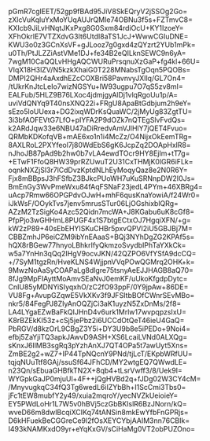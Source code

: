pGmR7cglEET/52gp9fBAd95JiV8SkEQryV2jSSOg2Go=
zXlcVuKqluYxMoYUqAUJrQMIe74OBNu3f5s+FZTmvC8=
KXIcb9JiLvHNqtJKxPxg8G0Sxm84rdiOcU+KY1IzoeY=
XFhOkrIE7VTZXdvG3It6UtdI8aTS1JcJ+WwwCGIuDNE=
KWU3o0z3GCnXsVF+gJLooz7g0gxd4zQYzrt2YUb1mPk=
u0Th/PtJLZZiAstVMe1DJ+fe34B2eQILknSEWC9n6yA=
7wgM10CaQQLvHHgAQCWURuPrsqnuXzGaP+fg4kl+66U=
VIqX18H3lZV/N5kzkXhaiG0T228MNabsTgOqn5PQOBs=
DMPI2QHr4aAxdhEZcCOXBri58PavnvyJXIlq/GL7On4=
/tUkrKnJtcLeIo7wizNGSYu+lW93ugpu7O7qS5zv8mI=
EALFub/5HLZ9B76LXoc4jdmjgyAlDj1vlqRgoUu1p/A=
uviVdQNYq9T40nsXNQ22i+FRgU8ApaBtGdbjum2h9eY=
sEzo5loUUexa+DG2ixqWDrKsQuaWC/2jMyUg83ZgtTU=
3i3bfAOFEVtG7LfO+pIYFA2P9dOZk7nQTEgSlvFvdQs=
k2ARdJqw33e6NBU47aDiRredvAmVJlHlY7jQET4Fvuo=
QRMbKDKofqVB+mAE6xo1n1i4McZz/O4NijxOkEemTRg=
8AXLRoL2PXYfeol7j80WdEbS6gK6JcpZq2DOApHxlR8=
nJhoJB87pAd9b2hw0b7vLA4ewdTOcr9HY8EjIm+tT7g=
+ETwF1FfoQ8HW39prRZUwuT2U31CxTHMjK0lGR6iFLk=
oqnkNXZjSl3r7lCdDvzKptdNLhEyMoqyQaz8e2N0R6Y=
Fjx8mBBpsJ3hFSfbZ3BJkcPUoWH7uKuSRNnpDW2I0Js=
BmEnGy3WvPmeWxu84fAqFSNaF23jedL4PYm+46XBRg4=
uAcp7Rmw66OPGPdvOJwH+mhF6qusKnaYowiA/f24Wr0=
iJkWsF/OOykTvs7jenv5mrusSTur06LjOGshixblQRg=
AZzM2TzSigKo4Azc52Qidn7mcWA+J8KGabu6uK8cGf8=
PfpPjo3wGHHmL8PUGF4x1S7btgECtxOJ7HgqiXFN/+g=
kW2zP89+40sEbEHYISKuCHBr5pxvQPVI2iU5GBJBj7M=
CBBZmhJP6eiCZM9ibYnEAaaS+BQj3NYhDgZG2KPAf5s=
hQX8rBGew77hnyoLBhkrIfyQkmzoSvydbIPhTaYXkCk=
w5a7YnHn3qQq2IHgV9ocvJKN/42QZPO6VfYSfA9dcCQ=
+/7SyM1tgzRn/HveKLNS4WjjpnVVqPOwQGMrq2OHK+k=
9MwzNoAaSyCOAPaLg8dlgre75tsnyAeEJJHAGB8aQ70=
8fJg9MpFIAyttMoAmvSEaNvJ0emKF/uUkoKfgdpDytc=
CnIU85yMDNYiSIyqxhO/zC2fO93ppF/0Y9jpAw+86DE=
VU8Fg+AvupGZqwE5VkXKv3f9JFSItbBOfCWnrSEvMBo=
nkr5/84FegPJ8ZIyAnOQZjCi3aK1uyzN5ZxDnMs/2f8=
LA4LYgaEZwBaFkQIJHnD4v6urk1Mrlw17wvpqpzsIxU=
K8rBZEkKI53z+cSj5jePbz2i6UCCdOtQeT46ieU4GaQ=
PbRGV/d8kzOrL9CBgZ3Y5i+DY3U9b8e5iPEDo+9Noi4=
efbj5ZaYjiTQ3apkJAwvD9ASH+XS6LcaiLVNd0ALXQg=
sKnxJ6IlMB3sgRq3pYzhAnXJ7QT4OPa5t7awUyt5Xns=
ZmBE2g2+wZ7+IP44TpNQcnY9PNd/tjLcT/EKpbWRfUU=
tqjqNUuTtf8GAj/ssuSf64JFhCD/MY2wtgEQ7QWwdLE=
n23Qn/sEbuaGHBfkTN2X+8qb4+tLsrVwff3/8/Uek9I=
WYGpkGaJP0mjuUl+4F++jQgHVBd2q+fJDg02W3CY4cM=
/MnyvugkqC34fQ3Tg6wedL6iIZYbBh+I1ScCmi3Tbs0=
jFc1tEW8mubfY2y49/xuia2mqroY/yecNVZkUeioieY=
EY5PWdLoHr1L7W5v0hBVj5czGbBKIslR6BzJNorn/kQ=
wveD66m8dwlBcqiXCIKq74tANSin8mkEwYfbFnGPRjs=
D6kHFuekBeCGGreCe9l2fOsXEYCYbjAAIM3nn76CBIk=
I493kNAMKxdO9yr+eYqKxGV/sCiHaMg0VT2obPUZOno=
